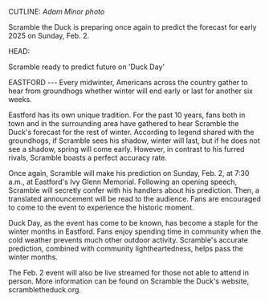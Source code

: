 CUTLINE: *Adam Minor photo*

Scramble the Duck is preparing once again to predict the forecast for
early 2025 on Sunday, Feb. 2.

HEAD:

Scramble ready to predict future on 'Duck Day'

EASTFORD --- Every midwinter, Americans across the country gather to
hear from groundhogs whether winter will end early or last for another
six weeks.

Eastford has its own unique tradition. For the past 10 years, fans both
in town and in the surrounding area have gathered to hear Scramble the
Duck's forecast for the rest of winter. According to legend shared with
the groundhogs, if Scramble sees his shadow, winter will last, but if he
does not see a shadow, spring will come early. However, in contrast to
his furred rivals, Scramble boasts a perfect accuracy rate.

Once again, Scramble will make his prediction on Sunday, Feb. 2, at 7:30
a.m., at Eastford's Ivy Glenn Memorial. Following an opening speech,
Scramble will secretly confer with his handlers about his prediction.
Then, a translated announcement will be read to the audience. Fans are
encouraged to come to the event to experience the historic moment.

Duck Day, as the event has come to be known, has become a staple for the
winter months in Eastford. Fans enjoy spending time in community when
the cold weather prevents much other outdoor activity. Scramble's
accurate prediction, combined with community lightheartedness, helps
pass the winter months.

The Feb. 2 event will also be live streamed for those not able to attend
in person. More information can be found on Scramble the Duck's website,
scrambletheduck.org.
